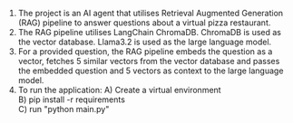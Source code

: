 1. The project is an AI agent that utilises Retrieval Augmented Generation (RAG) pipeline to answer questions about a virtual pizza restaurant.
2. The RAG pipeline utilises LangChain ChromaDB. ChromaDB is used as the vector database. Llama3.2 is used as the large language model.  
3. For a provided question, the RAG pipeline embeds the question as a vector, fetches 5 similar vectors from the vector database and passes the embedded question and 5 vectors as context to the large language model.
4. To run the application:
   A) Create a virtual environment  
   B) pip install -r requirements  
   C) run "python main.py"  
   
   

